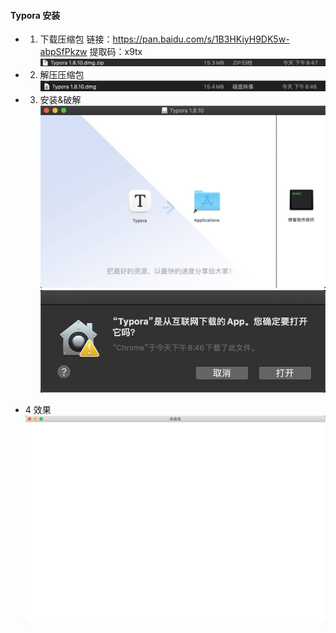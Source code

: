 #### Typora 安装

- 1. 下载压缩包
      链接：<https://pan.baidu.com/s/1B3HKiyH9DK5w-abpSfPkzw>
提取码：x9tx
      ![img](./img/1.jpg)
- 2. 解压压缩包
      ![img](./img/2.jpg)
- 3. 安装&破解
     ![img](./img/3.jpg)
     ![img](./img/4.jpg)

- 4 效果
    ![img](./img/5.jpg)
